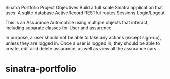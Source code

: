 Sinatra Portfolio Project
Objectives
Build a full scale Sinatra application that uses:
A sqlite database
ActiveRecord
RESTful routes
Sessions
Login/Logout

This is an Assurance Automobile using multiple objects that interact, including separate classes for User and assurence.

In purpose, a user should not be able to take any actions (except sign-up), unless they are logged in. Once a user is logged in, they should be able to create, edit and delete assurance, as well as view all the assurance cars.


# sinatra-portfolio
